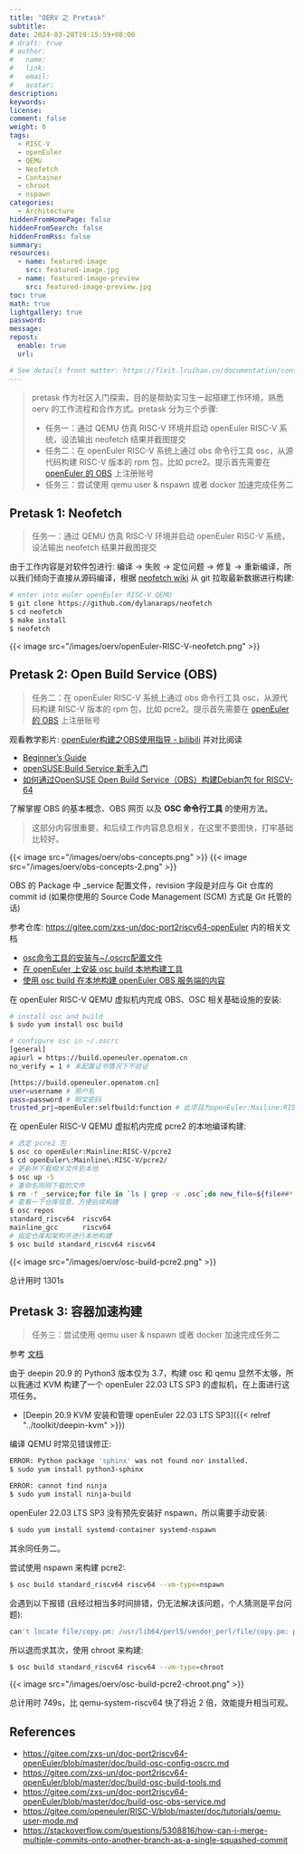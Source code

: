 ```yaml
---
title: "OERV 之 Pretask"
subtitle:
date: 2024-03-28T19:15:59+08:00
# draft: true
# author:
#   name:
#   link:
#   email:
#   avatar:
description:
keywords:
license:
comment: false
weight: 0
tags:
  - RISC-V
  - openEuler
  - QEMU
  - Neofetch
  - Container
  - chroot
  - nspawn
categories:
  - Architecture
hiddenFromHomePage: false
hiddenFromSearch: false
hiddenFromRss: false
summary:
resources:
  - name: featured-image
    src: featured-image.jpg
  - name: featured-image-preview
    src: featured-image-preview.jpg
toc: true
math: true
lightgallery: true
password:
message:
repost:
  enable: true
  url:

# See details front matter: https://fixit.lruihao.cn/documentation/content-management/introduction/#front-matter
---
```


> pretask 作为社区入门探索，目的是帮助实习生一起搭建工作环境，熟悉 oerv 的工作流程和合作方式。pretask 分为三个步骤:
> - 任务一：通过 QEMU 仿真 RISC-V 环境并启动 openEuler RISC-V 系统，设法输出 neofetch 结果并截图提交
> - 任务二：在 openEuler RISC-V 系统上通过 obs 命令行工具 osc，从源代码构建 RISC-V 版本的 rpm 包，比如 pcre2。提示首先需要在 [openEuler 的 OBS](https://build.openeuler.openatom.cn/project/show/openEuler:Mainline:RISC-V) 上注册账号 
> - 任务三：尝试使用 qemu user & nspawn 或者 docker 加速完成任务二

<!--more-->

## Pretask 1: Neofetch

> 任务一：通过 QEMU 仿真 RISC-V 环境并启动 openEuler RISC-V 系统，设法输出 neofetch 结果并截图提交

由于工作内容是对软件包进行: 编译 -> 失败 -> 定位问题 -> 修复 -> 重新编译，所以我们倾向于直接从源码编译，根据 [neofetch wiki](https://github.com/dylanaraps/neofetch/wiki/Installation#latest-git-master-bleeding-edge) 从 git 拉取最新数据进行构建:

```bash
# enter into euler openEuler RISC-V QEMU
$ git clone https://github.com/dylanaraps/neofetch
$ cd neofetch
$ make install
$ neofetch
```

{{< image src="/images/oerv/openEuler-RISC-V-neofetch.png" >}}

## Pretask 2: Open Build Service (OBS)

> 任务二：在 openEuler RISC-V 系统上通过 obs 命令行工具 osc，从源代码构建 RISC-V 版本的 rpm 包，比如 pcre2。提示首先需要在 [openEuler 的 OBS](https://build.openeuler.openatom.cn/project/show/openEuler:Mainline:RISC-V) 上注册账号 

观看教学影片: [openEuler构建之OBS使用指导 - bilibili](https://www.bilibili.com/video/BV1YK411H7E2/) 并对比阅读

- [Beginnerʼs Guide](https://openbuildservice.org/help/manuals/obs-user-guide/art.obs.bg)
- [openSUSE:Build Service 新手入门](https://zh.opensuse.org/openSUSE:Build_Service_%E6%96%B0%E6%89%8B%E5%85%A5%E9%97%A8)
- [如何通过OpenSUSE Open Build Service（OBS）构建Debian包 for RISCV-64](https://zhuanlan.zhihu.com/p/564032072)

了解掌握 OBS 的基本概念、OBS 网页 以及 **OSC 命令行工具** 的使用方法。

> 这部分内容很重要，和后续工作内容息息相关，在这里不要图快，打牢基础比较好。

{{< image src="/images/oerv/obs-concepts.png" >}}
{{< image src="/images/oerv/obs-concepts-2.png" >}}

OBS 的 Package 中 _service 配置文件，revision 字段是对应与 Git 仓库的 commit id (如果你使用的 Source Code Management (SCM) 方式是 Git 托管的话)

参考仓库: https://gitee.com/zxs-un/doc-port2riscv64-openEuler 内的相关文档

- [osc命令工具的安装与~/.oscrc配置文件](https://gitee.com/zxs-un/doc-port2riscv64-openEuler/blob/master/doc/build-osc-config-oscrc.md)
- [在 openEuler 上安装 osc build 本地构建工具](https://gitee.com/zxs-un/doc-port2riscv64-openEuler/blob/master/doc/build-osc-build-tools.md)
- [使用 osc build 在本地构建 openEuler OBS 服务端的内容](https://gitee.com/zxs-un/doc-port2riscv64-openEuler/blob/master/doc/build-osc-obs-service.md)

在 openEuler RISC-V QEMU 虚拟机内完成 OBS、OSC 相关基础设施的安装:

```bash
# install osc and build
$ sudo yum install osc build

# configure osc in ~/.oscrc
[general]
apiurl = https://build.openeuler.openatom.cn
no_verify = 1 # 未配置证书情况下不验证

[https://build.openeuler.openatom.cn]
user=username # 用户名
pass=password # 明文密码
trusted_prj=openEuler:selfbuild:function # 此项目为openEuler:Mailine:RISC-V项目的依赖库
```

在 openEuler RISC-V QEMU 虚拟机内完成 pcre2 的本地编译构建:

```bash
# 选定 pcre2 包
$ osc co openEuler:Mainline:RISC-V/pcre2
$ cd openEuler\:Mainline\:RISC-V/pcre2/
# 更新并下载相关文件到本地
$ osc up -S
# 重命名刚刚下载的文件
$ rm -f _service;for file in `ls | grep -v .osc`;do new_file=${file##*:};mv $file $new_file;done
# 查看一下仓库信息，方便后续构建
$ osc repos
standard_riscv64  riscv64
mainline_gcc      riscv64
# 指定仓库和架构并进行本地构建
$ osc build standard_riscv64 riscv64
```

{{< image src="/images/oerv/osc-build-pcre2.png" >}}

总计用时 1301s

## Pretask 3: 容器加速构建

> 任务三：尝试使用 qemu user & nspawn 或者 docker 加速完成任务二

参考 [文档](https://gitee.com/openeuler/RISC-V/blob/master/doc/tutorials/qemu-user-mode.md)

由于 deepin 20.9 的 Python3 版本仅为 3.7，构建 osc 和 qemu 显然不太够，所以我通过 KVM 构建了一个 openEuler 22.03 LTS SP3 的虚拟机，在上面进行这项任务。

- [Deepin 20.9 KVM 安装和管理 openEuler 22.03 LTS SP3]({{< relref "../toolkit/deepin-kvm" >}})

编译 QEMU 时常见错误修正:

```bash
ERROR: Python package 'sphinx' was not found nor installed.
$ sudo yum install python3-sphinx

ERROR: cannot find ninja
$ sudo yum install ninja-build
```

openEuler 22.03 LTS SP3 没有预先安装好 nspawn，所以需要手动安装:

```bash
$ sudo yum install systemd-container systemd-nspawn
```

其余同任务二。

尝试使用 nspawn 来构建 pcre2:

```bash
$ osc build standard_riscv64 riscv64 --vm-type=nspawn
```

会遇到以下报错 (且经过相当多时间排错，仍无法解决该问题，个人猜测是平台问题):

```bash
can't locate file/copy.pm: /usr/lib64/perl5/vendor_perl/file/copy.pm: permission denied at /usr/bin/autoreconf line 49.
```

所以退而求其次，使用 chroot 来构建:

```bash
$ osc build standard_riscv64 riscv64 --vm-type=chroot
```

{{< image src="/images/oerv/osc-build-pcre2-chroot.png" >}}

总计用时 749s，比 qemu-system-riscv64 快了将近 2 倍，效能提升相当可观。

## References

- https://gitee.com/zxs-un/doc-port2riscv64-openEuler/blob/master/doc/build-osc-config-oscrc.md
- https://gitee.com/zxs-un/doc-port2riscv64-openEuler/blob/master/doc/build-osc-build-tools.md
- https://gitee.com/zxs-un/doc-port2riscv64-openEuler/blob/master/doc/build-osc-obs-service.md
- https://gitee.com/openeuler/RISC-V/blob/master/doc/tutorials/qemu-user-mode.md
- https://stackoverflow.com/questions/5308816/how-can-i-merge-multiple-commits-onto-another-branch-as-a-single-squashed-commit
